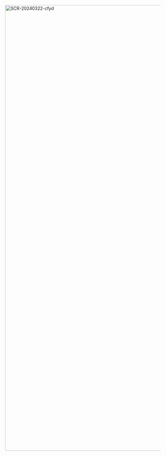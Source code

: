 <img width="1440" alt="SCR-20240322-cfyd" src="https://github.com/ALL-ALL-ALL/PastelProdMov/assets/157831738/f1042ede-244d-4bc2-8975-40096ce0ebe8">
